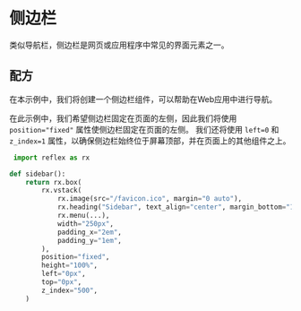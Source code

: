 # 侧边栏

类似导航栏，侧边栏是网页或应用程序中常见的界面元素之一。

## 配方

在本示例中，我们将创建一个侧边栏组件，可以帮助在Web应用中进行导航。

在此示例中，我们希望侧边栏固定在页面的左侧，因此我们将使用 `position="fixed"` 属性使侧边栏固定在页面的左侧。
我们还将使用 `left=0` 和 `z_index=1` 属性，以确保侧边栏始终位于屏幕顶部，并在页面上的其他组件之上。

```python
 import reflex as rx

def sidebar():
    return rx.box(
        rx.vstack(
            rx.image(src="/favicon.ico", margin="0 auto"),
            rx.heading("Sidebar", text_align="center", margin_bottom="1em"),
            rx.menu(...),
            width="250px",
            padding_x="2em",
            padding_y="1em",
        ),
        position="fixed",
        height="100%",
        left="0px",
        top="0px",
        z_index="500",
    )
```

